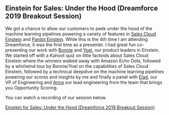 ## Einstein for Sales: Under the Hood (Dreamforce 2019 Breakout Session)

We got a chance to allow our customers to peek under the hood of the machine learning pipelines powering a variety of features in [Sales Cloud Einstein]() and [Pardot Einstein](). While this is the 4th time I am attending Dreamforce, it was the first time as a presenter. I had great fun co-presenting our work with [Bonnie](https://www.linkedin.com/in/bonnie-parisi-formerly-gold-0464032) and [Yoel](https://il.linkedin.com/in/yamir), our product leaders in Einstein. We started off with a Kahoot quiz on little factoids about Sales Cloud Einstein where the winners walked away with Amazon Echo Dots, followed by a whirlwind tour by Bonnie/Yoel on the capabilities of Sales Cloud Einstein, followed by a technical deepdive on the machine learning pipelines powering our scores and insights by me and finally a panel with [Elad](https://www.linkedin.com/in/eladdonsky/), our VP of Engineering and [Anna](https://il.linkedin.com/in/anna-reznikov-6a339799) our lead engineering from the team that brings you Opportunity Scoring. 

You can watch a recording of our session below.

[Einstein for Sales: Under the Hood (Dreamforce 2019 Breakout Session)](https://www.salesforce.com/video/7800039/)

